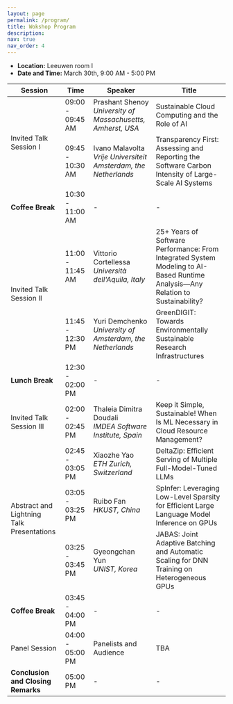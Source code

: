 ```yaml
---
layout: page
permalink: /program/
title: Wokshop Program
description: 
nav: true
nav_order: 4
---
```


<!-- ## Workshop Program -->
- **Location:** Leeuwen room I
- **Date and Time:** March 30th, 9:00 AM - 5:00 PM

<table class="table table-bordered table-sm table-responsive" data-toggle="table">
  <thead>
    <tr>
      <th>Session</th>
      <th>Time</th>
      <th>Speaker</th>
      <th>Title</th>
    </tr>
  </thead>
  <tbody>
    <tr>
      <td rowspan="2">Invited Talk <br> Session I</td>
      <td>09:00 - 09:45 AM</td>
      <td>Prashant Shenoy<br>
        <i>University of Massachusetts, Amherst, USA</i>
      </td>
      <td>Sustainable Cloud Computing and the Role of AI</td>
    </tr>
    <tr>
      <td>09:45 - 10:30 AM</td>
      <td>Ivano Malavolta<br>
        <i>Vrije Universiteit Amsterdam, the Netherlands</i>
      </td>
      <td>Transparency First: Assessing and Reporting the Software Carbon Intensity of Large-Scale AI Systems</td>
    </tr>
    <tr>
      <td><strong>Coffee Break</strong></td>
      <td>10:30 - 11:00 AM</td>
      <td>-</td>
      <td>-</td>
    </tr>
    <tr>
      <td rowspan="2">Invited Talk <br>Session II</td>
      <td>11:00  - 11:45 AM</td>
      <td>Vittorio Cortellessa<br>
        <i>Università dell'Aquila, Italy</i>
      </td>
      <td>25+ Years of Software Performance: From Integrated System Modeling to AI-Based Runtime Analysis—Any Relation to Sustainability?</td>
    </tr>
    <tr>
      <td>11:45 - 12:30 PM</td>
      <td>Yuri Demchenko<br>
        <i>University of Amsterdam, the Netherlands</i>
      </td>
      <td>GreenDIGIT: Towards Environmentally Sustainable Research Infrastructures</td>
    </tr>
    <tr>
      <td><strong>Lunch Break</strong></td>
      <td>12:30 - 02:00 PM</td>
      <td>-</td>
      <td>-</td>
    </tr>
    <tr>
      <td>Invited Talk <br>Session III</td>
      <td>02:00 - 02:45 PM</td>
      <td>Thaleia Dimitra Doudali<br>
        <i>IMDEA Software Institute, Spain</i>
      </td>
      <td>Keep it Simple, Sustainable! When Is ML Necessary in Cloud Resource Management?</td>
    </tr>
    <tr>
      <td rowspan="3">Abstract and Lightning <br> Talk Presentations</td>
      <td>02:45 - 03:05 PM</td>
      <td>Xiaozhe Yao<br>
        <i>ETH Zurich, Switzerland</i>
      </td>
      <td>DeltaZip: Efficient Serving of Multiple Full-Model-Tuned LLMs</td>
    </tr>
    <tr>
      <td>03:05 - 03:25 PM</td>
      <td>Ruibo Fan<br>
        <i>HKUST, China	</i>
      </td>
      <td>SpInfer: Leveraging Low-Level Sparsity for Efficient Large Language Model Inference on GPUs</td>
    </tr>
    <tr>
      <td>03:25 - 03:45 PM</td>
      <td>Gyeongchan Yun<br>
        <i>UNIST, Korea	</i>
      </td>
      <td>JABAS: Joint Adaptive Batching and Automatic Scaling for DNN Training on Heterogeneous GPUs</td>
    </tr>
    <tr>
      <td><strong>Coffee Break</strong></td>
      <td>03:45 - 04:00 PM</td>
      <td>-</td>
      <td>-</td>
    </tr>
    <tr>
      <td>Panel Session</td>
      <td>04:00 - 05:00 PM</td>
      <td>Panelists and Audience</td>
      <td>TBA</td>
    </tr>
    <tr>
      <td><strong>Conclusion and Closing Remarks</strong></td>
      <td>05:00 PM</td>
      <td>-</td>
      <td>-</td>
    </tr>
  </tbody>
</table>

